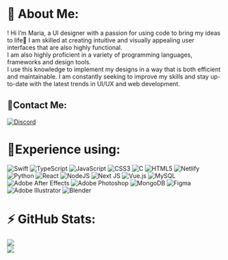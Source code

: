 # 💫 About Me:
! Hi I’m Maria, a UI designer with a passion for using code to bring my ideas to life:cherry_blossom:
I am skilled at creating intuitive and visually appealing user interfaces that are also highly functional.  <br>I am also highly proficient in a variety of programming languages, frameworks and design tools.<br>I use this knowledge to implement my designs in a way that is both efficient and maintainable. I am constantly seeking to improve my skills and stay up-to-date with the latest trends in UI/UX and web development.<br>


## :postbox:Contact Me:
[![Discord](https://img.shields.io/badge/Discord-%237289DA.svg?logo=discord&logoColor=white)](https://discord.gg/Maria♡#1600) 

# :crescent_moon:Experience using:
![Swift](https://img.shields.io/badge/swift-F54A2A?style=flat&logo=swift&logoColor=white) ![TypeScript](https://img.shields.io/badge/typescript-%23007ACC.svg?style=flat&logo=typescript&logoColor=white) ![JavaScript](https://img.shields.io/badge/javascript-%23323330.svg?style=flat&logo=javascript&logoColor=%23F7DF1E) ![CSS3](https://img.shields.io/badge/css3-%231572B6.svg?style=flat&logo=css3&logoColor=white) ![C](https://img.shields.io/badge/c-%2300599C.svg?style=flat&logo=c&logoColor=white) ![HTML5](https://img.shields.io/badge/html5-%23E34F26.svg?style=flat&logo=html5&logoColor=white) ![Netlify](https://img.shields.io/badge/netlify-%23000000.svg?style=flat&logo=netlify&logoColor=#00C7B7) ![Python](https://img.shields.io/badge/python-3670A0?style=flat&logo=python&logoColor=ffdd54) ![React](https://img.shields.io/badge/react-%2320232a.svg?style=flat&logo=react&logoColor=%2361DAFB) ![NodeJS](https://img.shields.io/badge/node.js-6DA55F?style=flat&logo=node.js&logoColor=white) ![Next JS](https://img.shields.io/badge/Next-black?style=flat&logo=next.js&logoColor=white) ![Vue.js](https://img.shields.io/badge/vuejs-%2335495e.svg?style=flat&logo=vuedotjs&logoColor=%234FC08D) ![MySQL](https://img.shields.io/badge/mysql-%2300f.svg?style=flat&logo=mysql&logoColor=white) ![Adobe After Effects](https://img.shields.io/badge/Adobe%20After%20Effects-9999FF.svg?style=flat&logo=Adobe%20After%20Effects&logoColor=white) ![Adobe Photoshop](https://img.shields.io/badge/adobephotoshop-%2331A8FF.svg?style=flat&logo=adobephotoshop&logoColor=white) ![MongoDB](https://img.shields.io/badge/MongoDB-%234ea94b.svg?style=flat&logo=mongodb&logoColor=white) 	![Figma](https://img.shields.io/badge/figma-%23F24E1E.svg?style=flat&logo=figma&logoColor=white) ![Adobe Illustrator](https://img.shields.io/badge/adobeillustrator-%23FF9A00.svg?style=flat&logo=adobeillustrator&logoColor=white) ![Blender](https://img.shields.io/badge/blender-%23F5792A.svg?style=flat&logo=blender&logoColor=white)

# :zap: GitHub Stats:
![](https://github-readme-stats.vercel.app/api?username=m-4-s-h-4&theme=tokyonight&hide_border=false&include_all_commits=false&count_private=false)<br/>
![](https://github-readme-streak-stats.herokuapp.com/?user=m-4-s-h-4&theme=tokyonight&hide_border=false)<br/>
